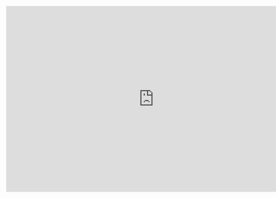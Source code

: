 <iframe 
	width="800" 
	height="506" 
	name ="Base Meausurements" 
	src="https://app.powerbi.com/view?r=eyJrIjoiMzcyNTcxNzYtZmFjOC00Yjk1LTgwM2ItNzM1ZmM2OTc4YjQ2IiwidCI6ImZhMWRhNjI0LTkwNDktNGY0My1hYmQ1LTk3MGNiNTc4YThjNiIsImMiOjl9&pageName=ReportSectiondfc360871c446972dfec" 
	frameborder="0" 	
	allowFullScreen="true">
</iframe>
